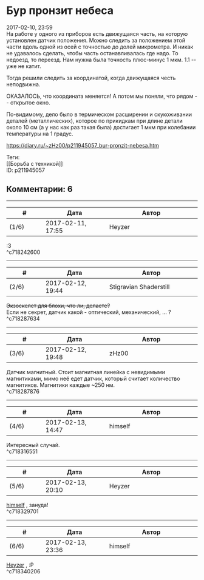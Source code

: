 Бур пронзит небеса
==================

  
2017-02-10, 23:59  
 На работе у одного из приборов есть движущаяся часть, на которую установлен датчик положения. Можно следить за положением этой части вдоль одной из осей с точностью до долей микрометра. И никак не удавалось сделать, чтобы часть останавливалась где надо. То недоезд, то переезд. Нам нужна была точность плюс-минус 1 мкм. 1.1 -- уже не катит.   
   
 Тогда решили следить за координатой, когда движущаяся честь неподвижна.   
   
 ОКАЗАЛОСЬ, что координата меняется! А потом мы поняли, что рядом -- открытое окно.   
   
 По-видимому, дело было в термическом расширении и скукоживании деталей (металлических), которое по прикидкам при длине детали около 10 см (а у нас как раз такая была) достигает 1 мкм при колебании температуры на 1 градус.   
  
<https://diary.ru/~zHz00/p211945057_bur-pronzit-nebesa.htm>  
  
Теги:  
[[Борьба с техникой]]  
ID: p211945057  


Комментарии: 6
--------------

  


---



|         #         |              Дата              |                     Автор                     |           ID           |
| --- | --- | --- | --- |
| (1/6) | 2017-02-11, 17:55 | Heyzer | c718242600 |

  
 :3   
 ^c718242600

---



|         #         |              Дата              |                     Автор                     |           ID           |
| --- | --- | --- | --- |
| (2/6) | 2017-02-12, 19:44 | Stigravian Shaderstill | c718287634 |

  
  ~~Экзоскелет для блохи, что ли, делаете?~~    
 Если не секрет, датчик какой - оптический, механический, ... ?   
 ^c718287634

---



|         #         |              Дата              |                     Автор                     |           ID           |
| --- | --- | --- | --- |
| (3/6) | 2017-02-12, 19:48 | zHz00 | c718287876 |

  
 Датчик магнитный. Стоит магнитная линейка с невидимыми магнитиками, мимо неё едет датчик, который считает количество магнитиков. Магнитики каждые ~250 нм.   
 ^c718287876

---



|         #         |              Дата              |                     Автор                     |           ID           |
| --- | --- | --- | --- |
| (4/6) | 2017-02-13, 14:47 | himself | c718316551 |

  
 Интересный случай.   
 ^c718316551

---



|         #         |              Дата              |                     Автор                     |           ID           |
| --- | --- | --- | --- |
| (5/6) | 2017-02-13, 20:10 | Heyzer | c718329701 |

  
  [himself](http://himself.diary.ru "void")  , зануда!   
 ^c718329701

---



|         #         |              Дата              |                     Автор                     |           ID           |
| --- | --- | --- | --- |
| (6/6) | 2017-02-13, 23:36 | himself | c718340206 |

  
  [Heyzer](http://heyzero.diary.ru "Doctor Online")  , :P   
 ^c718340206